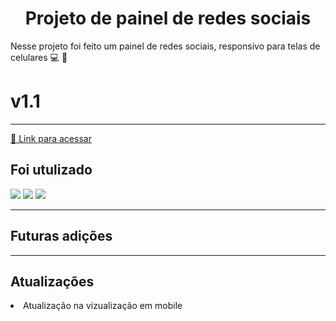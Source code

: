 <h1 align="center">Projeto de painel de redes sociais</h1>
Nesse projeto foi feito um painel de redes sociais, responsivo para telas de celulares 💻 📱 <h1>v1.1</h1>
<hr>
<a href="https://erikcosta-o.github.io/PainelRedes-Sociais/">🔗 Link para acessar</a>
<h2>Foi utulizado</h2>
<div>
    <img src="https://img.shields.io/badge/HTML5-fb5607?style=for-the-badge&logo=html5&logoColor=white">
    <img src="https://img.shields.io/badge/css3-3a86ff.svg?style=for-the-badge&logo=css3&logoColor=white">
    <img src="https://img.shields.io/badge/javascript-343a40.svg?style=for-the-badge&logo=javascript&logoColor=%23F7DF1E">
</div>
<hr>
<h2>Futuras adições </h2>
<div>

</div>
<hr>
<h2>Atualizações</h2>
<div>
    <li>Atualização na vizualização em mobile</li>
</div>